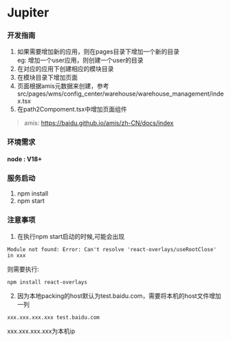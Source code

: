 # Jupiter

### 开发指南
1. 如果需要增加新的应用，则在pages目录下增加一个新的目录  
eg: 增加一个user应用，则创建一个user的目录
2. 在对应的应用下创建相应的模块目录
3. 在模块目录下增加页面
4. 页面根据amis元数据来创建，参考src/pages/wms/config_center/warehouse/warehouse_management/index.tsx
5. 在path2Compoment.tsx中增加页面组件

> amis: https://baidu.github.io/amis/zh-CN/docs/index

### 环境需求
#### node : V18+


### 服务启动
1. npm install 
2. npm start


### 注意事项
1. 在执行npm start启动的时候,可能会出现
```azure
Module not found: Error: Can't resolve 'react-overlays/useRootClose' in xxx
```
则需要执行:
```azure
npm install react-overlays
```
2. 因为本地packing的host默认为test.baidu.com，需要将本机的host文件增加一列
```agsl
xxx.xxx.xxx.xxx test.baidu.com
```
xxx.xxx.xxx.xxx为本机ip

